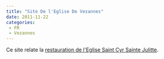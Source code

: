 ```yaml
---
title: "Site De l'Eglise De Vezannes"
date: 2011-11-22
categories:
 - FR
 - Vezannes
---
```

Ce site relate la [restauration de l'Eglise Saint Cyr Sainte Julitte](http://www.eglise-vezannes.org).
